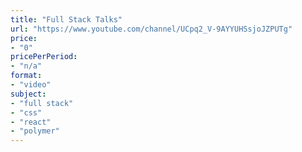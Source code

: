 ```yaml
---
title: "Full Stack Talks"
url: "https://www.youtube.com/channel/UCpq2_V-9AYYUHSsjoJZPUTg"
price: 
- "0"
pricePerPeriod: 
- "n/a"
format: 
- "video"
subject: 
- "full stack"
- "css"
- "react"
- "polymer"
---
```

